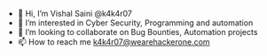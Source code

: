 - 👋 Hi, I’m Vishal Saini @k4k4r07 
- 👀 I’m interested in Cyber Security, Programming and automation
- 💞️ I’m looking to collaborate on Bug Bounties, Automation projects
- 📫 How to reach me k4k4r07@wearehackerone.com

<!---
k4k4r07/k4k4r07 is a ✨ special ✨ repository because its `README.md` (this file) appears on your GitHub profile.
You can click the Preview link to take a look at your changes.
--->
